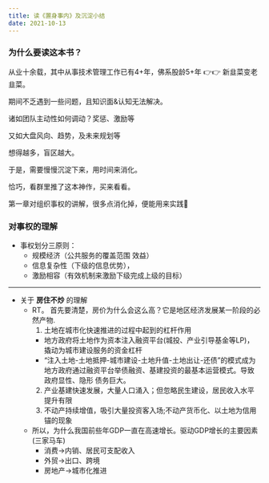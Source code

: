 ```yaml
---
title: 读《置身事内》及沉淀小结
date: 2021-10-13
---
```


### 为什么要读这本书？
从业十余载，其中从事技术管理工作已有4+年，佛系股龄5+年 👉👉 新韭菜变老韭菜。

期间不乏遇到一些问题，且知识面&认知无法解决。

诸如团队主动性如何调动？奖惩、激励等

又如大盘风向、趋势，及未来规划等

想得越多，盲区越大。

于是，需要慢慢沉淀下来，用时间来消化。

恰巧，看群里推了这本神作，买来看看。

第一章对组织事权的讲解，很多点消化掉，便能用来实践🤔

### 对事权的理解

* 事权划分三原则：
  * 规模经济（公共服务的覆盖范围 效益）
  * 信息复杂性（下级的信息优势），
  * 激励相容（有效机制来激励下级完成上级的目标）

----
* 关于 **房住不炒** 的理解
  * RT。 首先要清楚，房价为什么会这么高？它是地区经济发展某一阶段的必然产物.
    1. 土地在城市化快速推进的过程中起到的杠杆作用
      * 地方政府将土地作为资本注入融资平台(城投、产业引导基金等LP)，撬动为城市建设服务的资金杠杆
      * “注入土地-土地抵押-城市建设-土地升值-土地出让-还债”的模式成为地方政府通过融资平台举债融资、基建投资的最基本运营模式。导致政府显性、隐形 债务巨大。
    2. 产业基建快速发展，大量人口涌入；但忽略民生建设，居民收入水平提升有限
    3. 不动产持续增值，吸引大量投资客入场;不动产货币化、以土地为信用锚的现象
  * 所以，为什么我国前些年GDP一直在高速增长。驱动GDP增长的主要因素(三家马车)
    * 消费->内销、居民可支配收入
    * 外贸->出口、跨境
    * 房地产->城市化推进
  